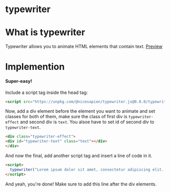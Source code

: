 # typewriter
# What is typewriter
Typewriter allows you to animate HTML elements that contain text.
[Preview](https://nicesapien.github.io/typewriter.js/preview.html)
# Implemention
#### Super-easy!
Include a script tag inside the head tag:
```html
<script src="https://unpkg.com/@nicesapien/typewriter.js@0.0.0/typewriter.js"></script>
```
Now, add a div element before the element you want to animate and set classes for both of them, make sure the class of first div is `typewriter-effect` and second div is `text`. You alsoe have to set id of second div to `typewriter-text`.
```html
<div class="typewriter-effect">
<div id="typewriter-text" class="text"></div>
</div>
```
And now the final, add another script tag and insert a line of code in it.
```html
<script>
  typewriter("Lorem ipsum dolor sit amet, consectetur adipiscing elit. Aliquam ut purus vitae ex condimentum rutrum id ut velit. Suspendisse potenti. Integer vel placerat mi. Praesent neque justo, egestas nec lacus nec, laoreet venenatis tellus. Mauris bibendum mauris pulvinar velit ornare pellentesque. Duis tempus, erat quis interdum eleifend, urna nisi maximus augue, ac pulvinar mi tortor ac erat. Donec viverra erat in interdum dapibus. Quisque mi lectus, bibendum id tortor a, eleifend congue dolor. Proin viverra eu odio id imperdiet. Nulla suscipit faucibus purus, in molestie ipsum lobortis vitae.");
</script>
```
And yeah, you're done! Make sure to add this line after the div elements.
